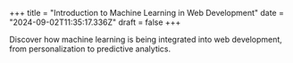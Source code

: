 +++
title = "Introduction to Machine Learning in Web Development"
date = "2024-09-02T11:35:17.336Z"
draft = false
+++

  Discover how machine learning is being integrated into web development, from personalization to predictive analytics.
        